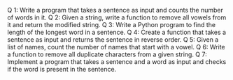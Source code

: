 Q 1: Write a program that takes a sentence as input and counts the number of words in it.
Q 2: Given a string, write a function to remove all vowels from it and return the modified string.
Q 3: Write a Python program to find the length of the longest word in a sentence.
Q 4: Create a function that takes a sentence as input and returns the sentence in reverse order.
Q 5: Given a list of names, count the number of names that start with a vowel.
Q 6: Write a function to remove all duplicate characters from a given string.
Q 7: Implement a program that takes a sentence and a word as input and checks if the word is present in the sentence.